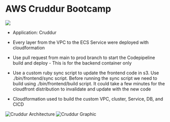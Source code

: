 # AWS Cruddur Bootcamp

![](https://codebuild.us-east-1.amazonaws.com/badges?uuid=eyJlbmNyeXB0ZWREYXRhIjoidzQ5bVBva0pyU1lDODd1Uy96dXFxelNnTEh0dHFXUXNRR3hLT2RzRmVOaTZ5T3ZadHpSS29CazZ2SHBYckc0VXJEWEI2NFBKalMwcWM4RHh1Tk02b3RnPSIsIml2UGFyYW1ldGVyU3BlYyI6IjZTSzAxY2NiTU4rMmJJVGsiLCJtYXRlcmlhbFNldFNlcmlhbCI6MX0%3D&branch=main)

- Application: Cruddur

- Every layer from the VPC to the ECS Service were deployed with cloudformation

- Use pull request from main to prod branch to start the Codepipeline build and deploy - This is for the backend container only
- Use a custom ruby sync script to update the frontend code in s3. Use ./bin/frontend/sync script. Before running the sync script we need to build using ./bin/frontend/build script. It could take a few minutes for the cloudfront distribution to invalidate and update with the new code
- Cloudformation used to build the custom VPC, cluster, Service, DB, and CICD

![Cruddur Architecture](docs/assets/cruddur-architecture.jpg)
![Cruddur Graphic](docs/assets/cruddur-screenshot.jpg)


